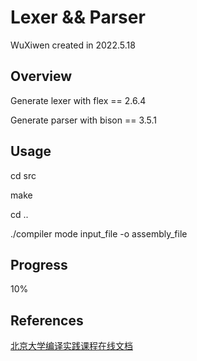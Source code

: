 # Lexer && Parser

WuXiwen created in 2022.5.18


## Overview

Generate lexer with flex == 2.6.4 

Generate parser with bison == 3.5.1


## Usage

cd src 

make 

cd .. 

./compiler mode input_file -o assembly_file


## Progress

10%

## References
[北京大学编译实践课程在线文档](https://pku-minic.github.io/online-doc/#/lv1-main/lexer-parser)























